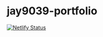 # jay9039-portfolio
[![Netlify Status](https://api.netlify.com/api/v1/badges/4998687c-e388-4598-a3d9-de01e3edfca0/deploy-status)](https://app.netlify.com/sites/jay9039/deploys)